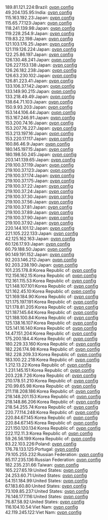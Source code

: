 189.81.121.224:Brazil: [ovpn config](vpn/189_81_121_224.ovpn)  
49.204.135.95:India: [ovpn config](vpn/49_204_135_95.ovpn)  
115.163.192.23:Japan: [ovpn config](vpn/115_163_192_23.ovpn)  
115.65.77.123:Japan: [ovpn config](vpn/115_65_77_123.ovpn)  
118.241.139.98:Japan: [ovpn config](vpn/118_241_139_98.ovpn)  
119.228.254.9:Japan: [ovpn config](vpn/119_228_254_9.ovpn)  
119.83.22.198:Japan: [ovpn config](vpn/119_83_22_198.ovpn)  
121.103.176.25:Japan: [ovpn config](vpn/121_103_176_25.ovpn)  
121.119.126.224:Japan: [ovpn config](vpn/121_119_126_224.ovpn)  
122.25.86.197:Japan: [ovpn config](vpn/122_25_86_197.ovpn)  
126.130.48.241:Japan: [ovpn config](vpn/126_130_48_241.ovpn)  
126.227.153.138:Japan: [ovpn config](vpn/126_227_153_138.ovpn)  
126.26.182.238:Japan: [ovpn config](vpn/126_26_182_238.ovpn)  
126.63.230.102:Japan: [ovpn config](vpn/126_63_230_102.ovpn)  
126.81.223.41:Japan: [ovpn config](vpn/126_81_223_41.ovpn)  
133.106.37.142:Japan: [ovpn config](vpn/133_106_37_142.ovpn)  
133.149.90.215:Japan: [ovpn config](vpn/133_149_90_215.ovpn)  
133.218.49.49:Japan: [ovpn config](vpn/133_218_49_49.ovpn)  
138.64.71.103:Japan: [ovpn config](vpn/138_64_71_103.ovpn)  
150.9.93.203:Japan: [ovpn config](vpn/150_9_93_203.ovpn)  
153.144.106.44:Japan: [ovpn config](vpn/153_144_106_44.ovpn)  
153.167.246.91:Japan: [ovpn config](vpn/153_167_246_91.ovpn)  
153.200.74.16:Japan: [ovpn config](vpn/153_200_74_16.ovpn)  
153.207.76.227:Japan: [ovpn config](vpn/153_207_76_227.ovpn)  
153.213.197.16:Japan: [ovpn config](vpn/153_213_197_16.ovpn)  
153.220.17.117:Japan: [ovpn config](vpn/153_220_17_117.ovpn)  
160.86.46.9:Japan: [ovpn config](vpn/160_86_46_9.ovpn)  
180.145.197.15:Japan: [ovpn config](vpn/180_145_197_15.ovpn)  
180.198.50.245:Japan: [ovpn config](vpn/180_198_50_245.ovpn)  
203.141.139.65:Japan: [ovpn config](vpn/203_141_139_65.ovpn)  
219.100.37.119:Japan: [ovpn config](vpn/219_100_37_119.ovpn)  
219.100.37.123:Japan: [ovpn config](vpn/219_100_37_123.ovpn)  
219.100.37.174:Japan: [ovpn config](vpn/219_100_37_174.ovpn)  
219.100.37.175:Japan: [ovpn config](vpn/219_100_37_175.ovpn)  
219.100.37.22:Japan: [ovpn config](vpn/219_100_37_22.ovpn)  
219.100.37.24:Japan: [ovpn config](vpn/219_100_37_24.ovpn)  
219.100.37.30:Japan: [ovpn config](vpn/219_100_37_30.ovpn)  
219.100.37.56:Japan: [ovpn config](vpn/219_100_37_56.ovpn)  
219.100.37.81:Japan: [ovpn config](vpn/219_100_37_81.ovpn)  
219.100.37.89:Japan: [ovpn config](vpn/219_100_37_89.ovpn)  
219.100.37.90:Japan: [ovpn config](vpn/219_100_37_90.ovpn)  
219.100.37.92:Japan: [ovpn config](vpn/219_100_37_92.ovpn)  
220.144.101.12:Japan: [ovpn config](vpn/220_144_101_12.ovpn)  
221.105.222.133:Japan: [ovpn config](vpn/221_105_222_133.ovpn)  
42.125.162.163:Japan: [ovpn config](vpn/42_125_162_163.ovpn)  
60.126.17.93:Japan: [ovpn config](vpn/60_126_17_93.ovpn)  
60.79.188.50:Japan: [ovpn config](vpn/60_79_188_50.ovpn)  
90.149.191.152:Japan: [ovpn config](vpn/90_149_191_152.ovpn)  
92.203.146.212:Japan: [ovpn config](vpn/92_203_146_212.ovpn)  
92.203.238.190:Japan: [ovpn config](vpn/92_203_238_190.ovpn)  
101.235.178.8:Korea Republic of: [ovpn config](vpn/101_235_178_8.ovpn)  
112.156.162.15:Korea Republic of: [ovpn config](vpn/112_156_162_15.ovpn)  
112.161.115.53:Korea Republic of: [ovpn config](vpn/112_161_115_53.ovpn)  
121.148.107.101:Korea Republic of: [ovpn config](vpn/121_148_107_101.ovpn)  
121.162.45.10:Korea Republic of: [ovpn config](vpn/121_162_45_10.ovpn)  
121.169.184.90:Korea Republic of: [ovpn config](vpn/121_169_184_90.ovpn)  
121.175.197.191:Korea Republic of: [ovpn config](vpn/121_175_197_191.ovpn)  
121.178.81.205:Korea Republic of: [ovpn config](vpn/121_178_81_205.ovpn)  
121.187.145.64:Korea Republic of: [ovpn config](vpn/121_187_145_64.ovpn)  
121.188.100.84:Korea Republic of: [ovpn config](vpn/121_188_100_84.ovpn)  
125.138.16.107:Korea Republic of: [ovpn config](vpn/125_138_16_107.ovpn)  
125.141.16.140:Korea Republic of: [ovpn config](vpn/125_141_16_140.ovpn)  
14.47.151.204:Korea Republic of: [ovpn config](vpn/14_47_151_204.ovpn)  
175.200.184.4:Korea Republic of: [ovpn config](vpn/175_200_184_4.ovpn)  
180.229.33.160:Korea Republic of: [ovpn config](vpn/180_229_33_160.ovpn)  
182.226.174.98:Korea Republic of: [ovpn config](vpn/182_226_174_98.ovpn)  
182.228.209.33:Korea Republic of: [ovpn config](vpn/182_228_209_33.ovpn)  
183.100.22.218:Korea Republic of: [ovpn config](vpn/183_100_22_218.ovpn)  
1.212.13.22:Korea Republic of: [ovpn config](vpn/1_212_13_22.ovpn)  
1.231.145.151:Korea Republic of: [ovpn config](vpn/1_231_145_151.ovpn)  
203.228.7.26:Korea Republic of: [ovpn config](vpn/203_228_7_26.ovpn)  
210.178.51.210:Korea Republic of: [ovpn config](vpn/210_178_51_210.ovpn)  
210.99.65.98:Korea Republic of: [ovpn config](vpn/210_99_65_98.ovpn)  
211.118.208.186:Korea Republic of: [ovpn config](vpn/211_118_208_186.ovpn)  
218.148.201.153:Korea Republic of: [ovpn config](vpn/218_148_201_153.ovpn)  
218.148.86.206:Korea Republic of: [ovpn config](vpn/218_148_86_206.ovpn)  
218.54.255.74:Korea Republic of: [ovpn config](vpn/218_54_255_74.ovpn)  
220.77.114.248:Korea Republic of: [ovpn config](vpn/220_77_114_248.ovpn)  
220.84.67.145:Korea Republic of: [ovpn config](vpn/220_84_67_145.ovpn)  
220.84.67.145:Korea Republic of: [ovpn config](vpn/220_84_67_145.ovpn)  
221.150.120.134:Korea Republic of: [ovpn config](vpn/221_150_120_134.ovpn)  
222.112.11.3:Korea Republic of: [ovpn config](vpn/222_112_11_3.ovpn)  
59.26.56.199:Korea Republic of: [ovpn config](vpn/59_26_56_199.ovpn)  
83.22.103.226:Poland: [ovpn config](vpn/83_22_103_226.ovpn)  
176.78.133.125:Portugal: [ovpn config](vpn/176_78_133_125.ovpn)  
79.105.255.232:Russian Federation: [ovpn config](vpn/79_105_255_232.ovpn)  
85.117.235.136:Russian Federation: [ovpn config](vpn/85_117_235_136.ovpn)  
182.235.231.66:Taiwan: [ovpn config](vpn/182_235_231_66.ovpn)  
165.227.65.19:United States: [ovpn config](vpn/165_227_65_19.ovpn)  
24.253.60.71:United States: [ovpn config](vpn/24_253_60_71.ovpn)  
54.151.184.99:United States: [ovpn config](vpn/54_151_184_99.ovpn)  
67.183.60.80:United States: [ovpn config](vpn/67_183_60_80.ovpn)  
73.109.85.237:United States: [ovpn config](vpn/73_109_85_237.ovpn)  
76.146.177.116:United States: [ovpn config](vpn/76_146_177_116.ovpn)  
76.87.58.92:United States: [ovpn config](vpn/76_87_58_92.ovpn)  
116.104.10.54:Viet Nam: [ovpn config](vpn/116_104_10_54.ovpn)  
42.119.245.122:Viet Nam: [ovpn config](vpn/42_119_245_122.ovpn)  
